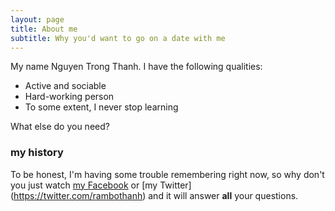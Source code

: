 ```yaml
---
layout: page
title: About me
subtitle: Why you'd want to go on a date with me
---
```


My name Nguyen Trong Thanh. I have the following qualities:

- Active and sociable
- Hard-working person
- To some extent, I never stop learning

What else do you need?

### my history

To be honest, I'm having some trouble remembering right now, so why don't you just watch [my Facebook](https://www.facebook.com/rambothanh) or [my Twitter] (https://twitter.com/rambothanh) and it will answer **all** your questions.
